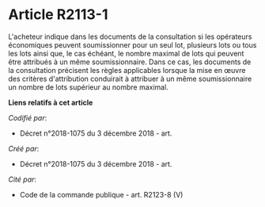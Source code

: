 # Article R2113-1

L'acheteur indique dans les documents de la consultation si les opérateurs économiques peuvent soumissionner pour un seul
lot, plusieurs lots ou tous les lots ainsi que, le cas échéant, le nombre maximal de lots qui peuvent être attribués à un
même soumissionnaire. Dans ce cas, les documents de la consultation précisent les règles applicables lorsque la mise en œuvre
des critères d'attribution conduirait à attribuer à un même soumissionnaire un nombre de lots supérieur au nombre maximal.

**Liens relatifs à cet article**

_Codifié par_:

  - Décret n°2018-1075 du 3 décembre 2018 - art.

_Créé par_:

  - Décret n°2018-1075 du 3 décembre 2018 - art.

_Cité par_:

  - Code de la commande publique - art. R2123-8 (V)
